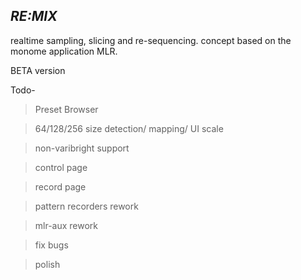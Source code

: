 ## _RE:MIX_

realtime sampling, slicing and re-sequencing. concept based on the monome application MLR.


BETA version

Todo-

>Preset Browser

>64/128/256 size detection/ mapping/ UI scale

>non-varibright support

>control page

>record page

>pattern recorders rework

>mlr-aux rework

>fix bugs

>polish
